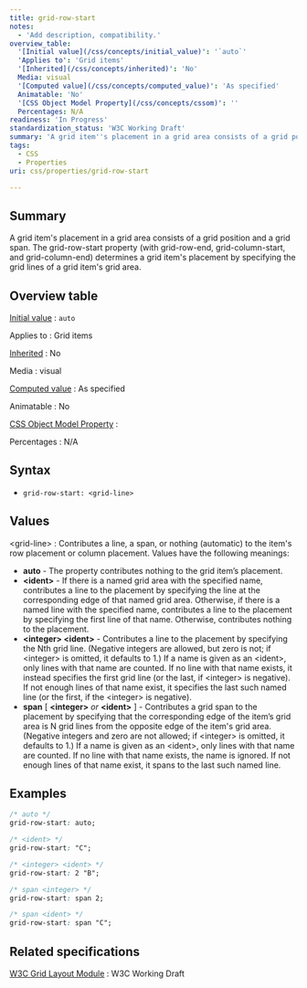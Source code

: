 ```yaml
---
title: grid-row-start
notes:
  - 'Add description, compatibility.'
overview_table:
  '[Initial value](/css/concepts/initial_value)': '`auto`'
  'Applies to': 'Grid items'
  '[Inherited](/css/concepts/inherited)': 'No'
  Media: visual
  '[Computed value](/css/concepts/computed_value)': 'As specified'
  Animatable: 'No'
  '[CSS Object Model Property](/css/concepts/cssom)': ''
  Percentages: N/A
readiness: 'In Progress'
standardization_status: 'W3C Working Draft'
summary: 'A grid item''s placement in a grid area consists of a grid position and a grid span. The grid-row-start property (with grid-row-end, grid-column-start, and grid-column-end) determines a grid item''s placement by specifying the grid lines of a grid item''s grid area.'
tags:
  - CSS
  - Properties
uri: css/properties/grid-row-start

---
```

## Summary

A grid item's placement in a grid area consists of a grid position and a grid span. The grid-row-start property (with grid-row-end, grid-column-start, and grid-column-end) determines a grid item's placement by specifying the grid lines of a grid item's grid area.

## Overview table

[Initial value](/css/concepts/initial_value)
:   `auto`

Applies to
:   Grid items

[Inherited](/css/concepts/inherited)
:   No

Media
:   visual

[Computed value](/css/concepts/computed_value)
:   As specified

Animatable
:   No

[CSS Object Model Property](/css/concepts/cssom)
:

Percentages
:   N/A

## Syntax

-   `grid-row-start: <grid-line>`

## Values

\<grid-line\>
:   Contributes a line, a span, or nothing (automatic) to the item's row placement or column placement. Values have the following meanings:

-   **auto** - The property contributes nothing to the grid item’s placement.
-   **\<ident\>** - If there is a named grid area with the specified name, contributes a line to the placement by specifying the line at the corresponding edge of that named grid area. Otherwise, if there is a named line with the specified name, contributes a line to the placement by specifying the first line of that name. Otherwise, contributes nothing to the placement.
-   **\<integer\> \<ident\>** - Contributes a line to the placement by specifying the Nth grid line. (Negative integers are allowed, but zero is not; if \<integer\> is omitted, it defaults to 1.) If a name is given as an \<ident\>, only lines with that name are counted. If no line with that name exists, it instead specifies the first grid line (or the last, if \<integer\> is negative). If not enough lines of that name exist, it specifies the last such named line (or the first, if the \<integer\> is negative).
-   **span** [ **\<integer\>** *or* **\<ident\>** ] - Contributes a grid span to the placement by specifying that the corresponding edge of the item’s grid area is N grid lines from the opposite edge of the item's grid area. (Negative integers and zero are not allowed; if \<integer\> is omitted, it defaults to 1.) If a name is given as an \<ident\>, only lines with that name are counted. If no line with that name exists, the name is ignored. If not enough lines of that name exist, it spans to the last such named line.

## Examples

``` css
/* auto */
grid-row-start: auto;

/* <ident> */
grid-row-start: "C";

/* <integer> <ident> */
grid-row-start: 2 "B";

/* span <integer> */
grid-row-start: span 2;

/* span <ident> */
grid-row-start: span "C";
```

## Related specifications

[W3C Grid Layout Module](http://www.w3.org/TR/css3-grid-layout)
:   W3C Working Draft
